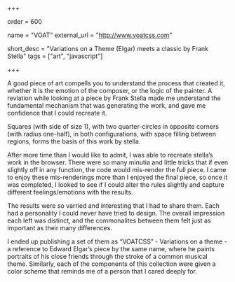 +++

order = 600

name = "VOAT"
external_url = "http://www.voatcss.com"

short_desc = "Variations on a Theme (Elgar) meets a classic by Frank Stella"
tags = ["art", "javascript"]

+++

A good piece of art compells you to understand the process that created it, whether it is the emotion of the composer, or the logic of the painter. A revlation while looking at a piece by Frank Stella made me understand the fundamental mechanism that was generating the work, and gave me confidence that I could recreate it.

Squares (with side of size 1), with two quarter-circles in opposite corners (with radius one-half), in both configurations, with space filling between regions, forms the basis of this work by stella.

After more time than I would like to admit, I was able to recreate stella’s work in the browser.  There were so many minutia and little tricks that if even slightly off in any function, the code would mis-render the full piece.  I came to enjoy these mis-renderings more than I enjoyed the final piece, so once it was completed, I looked to see if I could alter the rules slightly and capture different feelings/emotions with the results.

The results were so varried and interesting that I had to share them.  Each had a personality I could never have tried to design.  The overall impression each left was distinct, and the commonalites between them felt just as important as their many differences. 

I ended up publishing a set of them as “VOATCSS” - Variations on a theme - a reference to Edward Elgar’s piece by the same name, where he paints portraits of his close friends through the stroke of a common musical theme. Similarly, each of the components of this collection were given a color scheme that reminds me of a person that I cared deeply for.



